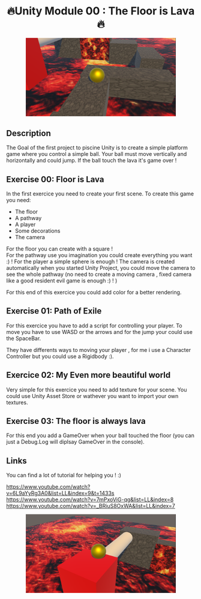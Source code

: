 <h1 align="center">🔥Unity Module 00 : The Floor is Lava🔥</h1>

<div align = 'center'>
  <img src="https://github.com/Skellax/42Post-Cursus/blob/main/Unity/unityModule00/Screenshot%20from%202024-07-12%2014-15-20.png" width=400>
  </div>

  <h2>Description</h2>

  The Goal of the first project to piscine Unity is to create a simple platform game where you control a simple ball. Your ball must move  vertically and horizontally and could jump. If the ball touch the lava  it's game over !

<h2>Exercise 00: Floor is Lava</h2>

In the first exercice you need to create your first scene. 
To create this game you need: 
<ul>
  <li>The floor</li>
  <li>A pathway</li>
  <li> A player</li>
  <li>Some decorations</li>
  <li>The camera</li>
</ul>

For the floor you can create with a square !  
For the pathway use you imagination you could create everything you want :) ! 
For the player a simple sphere is enough !
The camera is created automatically when you started Unity Project, you could move the camera to see the whole pathway (no need to create a moving camera , fixed camera like a good resident evil game is enough :) ! ) 

For this end of this exercice you could add color  for a better rendering.

<h2>Exercise 01: Path of Exile </h2>

For this exercice you have to add a script for controlling your player. To move you have to use WASD or the arrows and for the jump  your could use the SpaceBar. 

They have differents ways to moving your player , for me i use a Character Controller but you could use a Rigidbody :). 


<h2>Exercice 02: My Even more beautiful world</h2>

Very simple for this exercice you need to add texture for your scene. You could use Unity Asset Store or wathever you want to import your own textures. 


<h2>Exercise 03: The floor is always lava</h2>

For this end you add a GameOver when your ball touched the floor (you can just a Debug.Log will diplsay GameOver in the console). 

<h2>Links</h2>

You can find a lot of tutorial for helping you ! :) 

https://www.youtube.com/watch?v=6L9aYyRg3A0&list=LL&index=9&t=1433s
https://www.youtube.com/watch?v=7mPxoViG-qg&list=LL&index=8
https://www.youtube.com/watch?v=_BRiuS8OxWA&list=LL&index=7

<div align = 'center'>
  <img src = "https://github.com/Skellax/42Post-Cursus/blob/main/Unity/unityModule00/Screenshot%20from%202024-07-12%2014-15-57.png" width=400>
  
</div>














  


